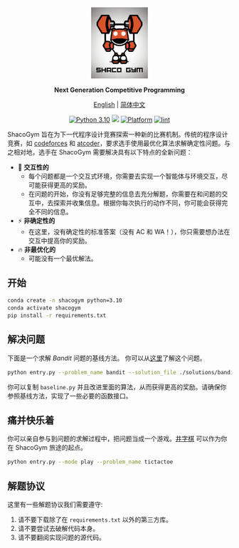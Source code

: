 
<div align="center">
  <img src="assets/logo.png" width=128></img>
  <p><strong>Next Generation Competitive Programming</strong></p>

[English](README.md) | [简体中文](README_ZH-CN.md)

[![Python 3.10](https://shields.io/badge/python-3.10-blue.svg)](https://www.python.org/downloads/release/python-3109/)
[<img src="https://img.shields.io/badge/license-MIT-blue">](https://github.com/PurePassersBy/ShacoGym)
[![Platform](https://img.shields.io/badge/platform-windows%20%7C%20macos%20%7C%20linux-lightgrey)](https://github.com/PurePassersBy/ShacoGym)
[![lint](https://github.com/PurePassersBy/ShacoGym/actions/workflows/flake8_lint.yml/badge.svg)](https://github.com/PurePassersBy/ShacoGym/actions/workflows/flake8_lint.yml)
</div>


ShacoGym 旨在为下一代程序设计竞赛探索一种新的比赛机制。传统的程序设计竞赛，如 [codeforces](https://codeforces.com/) 和 [atcoder](https://atcoder.jp/)，要求选手使用最优化算法求解确定性问题。与之相对地，选手在 ShacoGym 需要解决具有以下特点的全新问题：

- :rainbow: **交互性的**
    - 每个问题都是一个交互式环境，你需要去实现一个智能体与环境交互，尽可能获得更高的奖励。
    - 在问题的开始，你没有足够完整的信息去充分解题，你需要在和问题的交互中，去探索并收集信息。根据你每次执行的动作不同，你可能会获得完全不同的信息。
- :zap: **非确定性的**
    - 在这里，没有确定性的标准答案（没有 AC 和 WA！），你只需要想办法在交互中提高你的奖励。
- :fire: **非最优化的**
    - 可能没有一个最优解法。


## 开始

```bash
conda create -n shacogym python=3.10
conda activate shacogym
pip install -r requirements.txt
```

## 解决问题

下面是一个求解 *Bandit* 问题的基线方法。 你可以从[这里](gym/problems/bandit/bandit.md)了解这个问题。

```bash
python entry.py --problem_name bandit --solution_file ./solutions/bandit/baseline.py
```

你可以复制 `baseline.py` 并且改进里面的算法，从而获得更高的奖励。请确保你参照基线方法，实现了一些必要的函数接口。

## 痛并快乐着

你可以亲自参与到问题的求解过程中，把问题当成一个游戏。[井字棋](gym/problems/tictactoe/tictactoe.md) 可以作为你在 ShacoGym 旅途的起点。

```bash
python entry.py --mode play --problem_name tictactoe
```

## 解题协议

这里有一些解题协议我们需要遵守:
1. 请不要下载除了在 `requirements.txt` 以外的第三方库。
2. 请不要尝试去破解代码本身。
3. 请不要翻阅实现问题的源代码。
